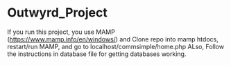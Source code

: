 # Outwyrd_Project


If you run this project, you use MAMP (https://www.mamp.info/en/windows/)
and Clone repo into mamp htdocs, restart/run MAMP, and go to localhost/commsimple/home.php
ALso, Follow the instructions in database file for getting databases working.



